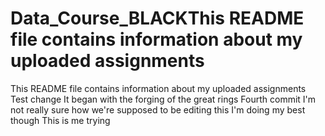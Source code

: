 # Data_Course_BLACKThis README file contains information about my uploaded assignments
This README file contains information about my uploaded assignments
Test change
It began with the forging of the great rings
Fourth commit
I'm not really sure how we're supposed to be editing this
I'm doing my best though
This is me trying
